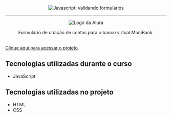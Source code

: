 <p align="center"> <img src="https://imgur.com/mIBmcEL.png" alt="Javascript: validando formulários"> </p>

<hr>

<p align="center"> <img src="https://github.com/MonicaHillman/aluraplay-requisicoes/blob/main/img/logo.png" alt="Logo da Alura"> </p>
<p align="center">Formulário de criação de contas para o banco virtual MoniBank.</p>

<br>
<a href = "https://moni-bank-green.vercel.app/" class = "link">Clique aqui para acessar o projeto</a>
<br>

## Tecnologias utilizadas durante o curso
* JavaScript

## Tecnologias utilizadas no projeto
* HTML
* CSS
